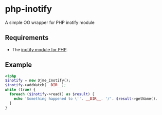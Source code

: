 # php-inotify

A simple OO wrapper for PHP inotify module

## Requirements

* The [inotify module for PHP](http://www.php.net/manual/en/inotify.install.php "inotify module for PHP").

## Example

```php
<?php
$inotify = new Djme_Inotify();
$inotify->addWatch(__DIR__);
while (true) {
  foreach ($inotify->read() as $result) {
    echo 'Something happened to \''. __DIR__. '/'. $result->getName(). "'.\n";
  }
}
```
